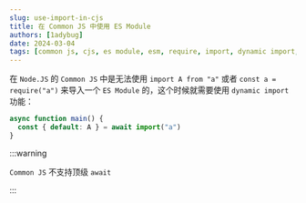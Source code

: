 ```yaml
---
slug: use-import-in-cjs
title: 在 Common JS 中使用 ES Module
authors: [1adybug]
date: 2024-03-04
tags: [common js, cjs, es module, esm, require, import, dynamic import, node.js]
---
```


在 `Node.JS` 的 `Common JS` 中是无法使用 `import A from "a"` 或者 `const a = require("a")` 来导入一个 `ES Module` 的，这个时候就需要使用 `dynamic import` 功能：

```typescript
async function main() {
  const { default: A } = await import("a")
}
```

:::warning

`Common JS` 不支持顶级 `await`

:::
